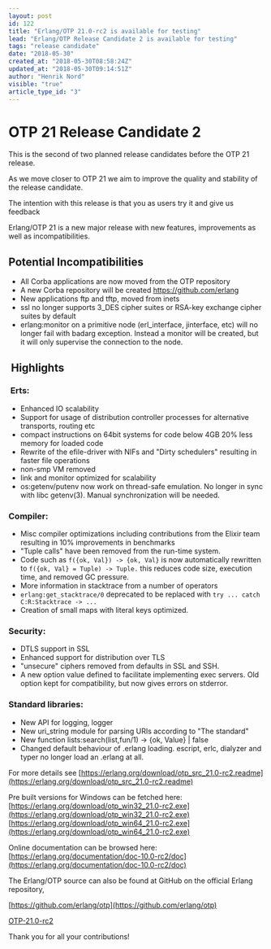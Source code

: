```yaml
---
layout: post
id: 122
title: "Erlang/OTP 21.0-rc2 is available for testing"
lead: "Erlang/OTP Release Candidate 2 is available for testing"
tags: "release candidate"
date: "2018-05-30"
created_at: "2018-05-30T08:58:24Z"
updated_at: "2018-05-30T09:14:51Z"
author: "Henrik Nord"
visible: "true"
article_type_id: "3"
---
```


# OTP 21 Release Candidate 2

This is the second of two planned release candidates before the OTP 21 release.

As we move closer to OTP 21 we aim to improve the quality and stability of the release candidate.

The intention with this release is that you as users try it and give us feedback

Erlang/OTP 21 is a new major release with new features, improvements as well as incompatibilities.

## Potential Incompatibilities
* All Corba applications are now moved from the OTP repository
* A new Corba repository will be created https://github.com/erlang
* New applications ftp and tftp, moved from inets
* ssl no longer supports 3_DES cipher suites or RSA-key exchange cipher suites by default
* erlang:monitor on a primitive node (erl_interface, jinterface, etc) will no longer fail with badarg exception. Instead a monitor will be created, but it will only supervise the connection to the node.

##  Highlights

###  Erts:
* Enhanced IO scalability
* Support for usage of distribution controller processes for alternative transports, routing etc
* compact instructions on 64bit systems for code below 4GB 20% less memory for loaded code
* Rewrite of the efile-driver with NIFs and "Dirty schedulers" resulting in faster file operations
* non-smp VM removed
* link and monitor optimized for scalability
* os:getenv/putenv now work on thread-safe emulation. No longer in sync with libc getenv(3). Manual synchronization will be needed.

### Compiler:
* Misc compiler optimizations including contributions from the Elixir team resulting in 10% improvements in benchmarks
* "Tuple calls" have been removed from the run-time system.
* Code such as `f({ok, Val}) -> {ok, Val}` is now automatically rewritten to `f({ok, Val} = Tuple) -> Tuple.` this reduces code size, execution time, and removed GC pressure.
* More information in stacktrace from a number of operators
* `erlang:get_stacktrace/0` deprecated to be replaced with `try ... catch C:R:Stacktrace -> ...`
* Creation of small maps with literal keys optimized.

### Security:
* DTLS support in SSL
* Enhanced support for distribution over TLS
* "unsecure" ciphers removed from defaults in SSL and SSH.
* A new option value defined to facilitate implementing exec servers. Old option kept for compatibility, but now gives errors on stderror.

### Standard libraries:
* New API for logging, logger
* New uri_string module for parsing URIs according to "The standard"
* New function lists:search(list,fun/1) -> {ok, Value} | false
* Changed default behaviour of .erlang loading. escript, erlc, dialyzer and typer no longer load an .erlang at all.

For more details see
[https://erlang.org/download/otp_src_21.0-rc2.readme](https://erlang.org/download/otp_src_21.0-rc2.readme)

Pre built versions for Windows can be fetched here:
[https://erlang.org/download/otp_win32_21.0-rc2.exe](https://erlang.org/download/otp_win32_21.0-rc2.exe)
[https://erlang.org/download/otp_win64_21.0-rc2.exe](https://erlang.org/download/otp_win64_21.0-rc2.exe)

Online documentation can be browsed here:
[https://erlang.org/documentation/doc-10.0-rc2/doc](https://erlang.org/documentation/doc-10.0-rc2/doc)

The Erlang/OTP source can also be found at GitHub on the official Erlang repository,

[https://github.com/erlang/otp](https://github.com/erlang/otp)

[OTP-21.0-rc2](https://github.com/erlang/otp/releases/tag/OTP-21.0-rc2)

Thank you for all your contributions!
